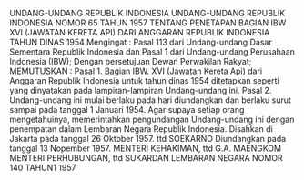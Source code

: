  UNDANG-UNDANG REPUBLIK INDONESIA UNDANG-UNDANG REPUBLIK INDONESIA NOMOR 65 TAHUN 1957 TENTANG PENETAPAN BAGIAN IBW XVI (JAWATAN KERETA API) DARI ANGGARAN REPUBLIK INDONESIA TAHUN DINAS 1954
Mengingat :
 Pasal 113 dari Undang-undang Dasar Sementara Republik Indonesia dan Pasal 1 dari Undang-undang Perusahaan Indonesia (IBW); Dengan persetujuan Dewan Perwakilan Rakyat;
MEMUTUSKAN :
 Pasal 1. Bagian IBW. XVI (Jawatan Kereta Api) dari Anggaran Republik Indonesia untuk tahun dinas 1954 ditetapkan seperti yang dinyatakan pada lampiran-lampiran Undang-undang ini. Pasal 2. Undang-undang ini mulai berlaku pada hari diundangkan dan berlaku surut sampai pada tanggal 1 Januari 1954. Agar supaya setiap orang mengetahuinya, memerintahkan pengundangan Undang-undang ini dengan penempatan dalam Lembaran Negara Republik Indonesia. Disahkan di Jakarta pada tanggal 26 Oktober 1957. ttd SOEKARNO Diundangkan pada tanggal 13 Nopember 1957. MENTERI KEHAKIMAN, ttd G.A. MAENGKOM MENTERI PERHUBUNGAN, ttd SUKARDAN LEMBARAN NEGARA NOMOR 140 TAHUN1 1957